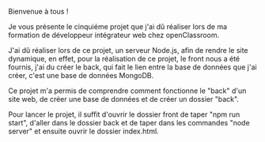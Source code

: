 Bienvenue à tous !

Je vous présente le cinquiéme projet que j'ai dû réaliser lors de ma formation de développeur intégrateur web chez openClassroom.

J'ai dû réaliser lors de ce projet, un serveur Node.js, afin de rendre le site dynamique, en effet, pour la réalisation de ce projet, le front nous a été fournis, j'ai du créer le back, qui fait le lien entre la base de données que j'ai créer, c'est une base de données MongoDB.

Ce projet m'a permis de comprendre comment fonctionne le "back" d'un site web, de créer une base de données et de créer un dossier "back".

Pour lancer le projet, il suffit d'ouvrir le dossier front de taper "npm run start", d'aller dans le dossier back et de taper dans les commandes "node server" et ensuite ouvrir le dossier index.html.
